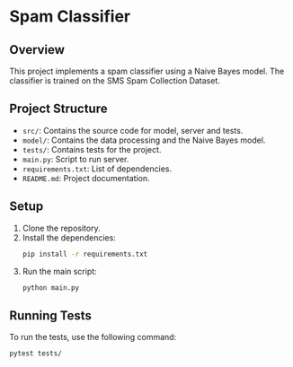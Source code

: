 # Spam Classifier

## Overview
This project implements a spam classifier using a Naive Bayes model. The classifier is trained on the SMS Spam Collection Dataset.

## Project Structure
- `src/`: Contains the source code for model, server and tests.
- `model/`: Contains the data processing and the Naive Bayes model.
- `tests/`: Contains tests for the project.
- `main.py`: Script to run server.
- `requirements.txt`: List of dependencies.
- `README.md`: Project documentation.

## Setup
1. Clone the repository.
2. Install the dependencies: 
   ```bash
   pip install -r requirements.txt
3. Run the main script:
    ```bash
   python main.py

## Running Tests
To run the tests, use the following command:
```bash
pytest tests/
